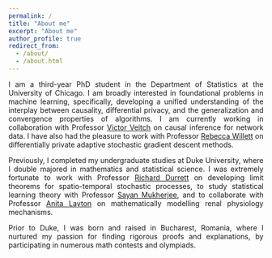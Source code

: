 ```yaml
---
permalink: /
title: "About me"
excerpt: "About me"
author_profile: true
redirect_from: 
  - /about/
  - /about.html
---
```




<p><div style="text-align: justify"> 
I am a third-year PhD student in the Department of Statistics at the University of Chicago. I am broadly interested in foundational problems in machine learning, specifically, developing a unified understanding of the interplay between causality, differential privacy, and the generalization and convergence properties of algorithms. I am currently working in collaboration with Professor <a href="https://http://victorveitch.com">Victor Veitch</a> on causal inference for network data. I have also had the pleasure to work with Professor <a href="https://voices.uchicago.edu/willett/">Rebecca Willett</a> on differentially private adaptive stochastic gradient descent methods. 
 </div></p>


<p><div style="text-align: justify"> 
Previously, I completed my undergraduate studies at Duke University, where I double majored in mathematics and statistical science. I was extremely fortunate to work with Professor <a href="https://services.math.duke.edu/~rtd/">Richard Durrett</a> on developing limit theorems for spatio-temporal stochastic processes, to study statistical learning theory with Professor <a href="https://sayanmuk.github.io">Sayan Mukherjee</a>, and to collaborate with Professor <a href="https://uwaterloo.ca/scholar/a2layton">Anita Layton</a> on mathematically modelling renal physiology mechanisms. 
</div></p>

<p><div style="text-align: justify"> 
Prior to Duke, I was born and raised in Bucharest, Romania, where I nurtured my passion for finding rigorous proofs and explanations, by participating in numerous math contests and olympiads. 
</div></p>



